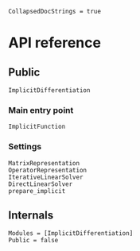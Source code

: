```@meta
CollapsedDocStrings = true
```

# API reference

## Public

```@docs
ImplicitDifferentiation
```

### Main entry point

```@docs
ImplicitFunction
```

### Settings

```@docs
MatrixRepresentation
OperatorRepresentation
IterativeLinearSolver
DirectLinearSolver
prepare_implicit
```

## Internals

```@autodocs
Modules = [ImplicitDifferentiation]
Public = false
```
